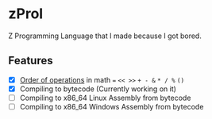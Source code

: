 # zProl

Z Programming Language that I made because I got bored.

## Features
 - [X] [Order of operations](https://en.wikipedia.org/wiki/Order_of_operations#Programming_languages) in math `=` `<< >>` `+ - &` `* / %` `()`
 - [X] Compiling to bytecode (Currently working on it)
 - [ ] Compiling to x86_64 Linux Assembly from bytecode
 - [ ] Compiling to x86_64 Windows Assembly from bytecode